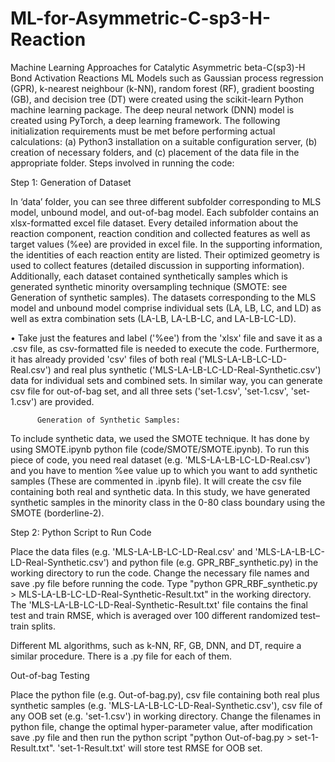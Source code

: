 # ML-for-Asymmetric-C-sp3-H-Reaction
Machine Learning Approaches for Catalytic Asymmetric beta-C(sp3)-H Bond Activation Reactions
ML Models such as Gaussian process regression (GPR), k-nearest neighbour (k-NN), random forest (RF), gradient boosting (GB), and decision tree (DT) were created using the scikit-learn Python machine learning package. The deep neural network (DNN) model is created using PyTorch, a deep learning framework. The following initialization requirements must be met before performing actual calculations: (a) Python3 installation on a suitable configuration server, (b) creation of necessary folders, and (c) placement of the data file in the appropriate folder. Steps involved in running the code:

Step 1: Generation of Dataset 

In ‘data’ folder, you can see three different subfolder corresponding to MLS model, unbound model, and out-of-bag model. Each subfolder contains an xlsx-formatted excel file dataset. Every detailed information about the reaction component, reaction condition and collected features as well as target values (%ee) are provided in excel file. In the supporting information, the identities of each reaction entity are listed. Their optimized geometry is used to collect features (detailed discussion in supporting information). Additionally, each dataset contained synthetically samples which is generated synthetic minority oversampling technique (SMOTE: see Generation of synthetic samples). The datasets corresponding to the MLS model and unbound model comprise individual sets (LA, LB, LC, and LD) as well as extra combination sets (LA-LB, LA-LB-LC, and LA-LB-LC-LD). 

•	Take just the features and label ('%ee') from the 'xlsx' file and save it as a .csv file, as csv-formatted file is needed to execute the code. Furthermore, it has already provided 'csv' files of both real ('MLS-LA-LB-LC-LD-Real.csv') and real plus synthetic ('MLS-LA-LB-LC-LD-Real-Synthetic.csv') data for individual sets and combined sets. In similar way, you can generate csv file for out-of-bag set, and all three sets ('set-1.csv', 'set-1.csv', 'set-1.csv') are provided.

          Generation of Synthetic Samples:
          
To include synthetic data, we used the SMOTE technique. It has done by using SMOTE.ipynb python file (code/SMOTE/SMOTE.ipynb).  To run this piece of code, you need real dataset (e.g. 'MLS-LA-LB-LC-LD-Real.csv') and you have to mention %ee value up to which you want to add synthetic samples (These are commented in .ipynb file). It will create the csv file containing both real and synthetic data. In this study, we have generated synthetic samples in the minority class in the 0-80 class boundary using the SMOTE (borderline-2).

Step 2: Python Script to Run Code

Place the data files (e.g. 'MLS-LA-LB-LC-LD-Real.csv' and 'MLS-LA-LB-LC-LD-Real-Synthetic.csv') and python file (e.g. GPR_RBF_synthetic.py) in the working directory to run the code. Change the necessary file names and save .py file before running the code. Type "python GPR_RBF_synthetic.py > MLS-LA-LB-LC-LD-Real-Synthetic-Result.txt" in the working directory. The 'MLS-LA-LB-LC-LD-Real-Synthetic-Result.txt' file contains the final test and train RMSE, which is averaged over 100 different randomized test–train splits.

Different ML algorithms, such as k-NN, RF, GB, DNN, and DT, require a similar procedure. There is a .py file for each of them.

Out-of-bag Testing

Place the python file (e.g. Out-of-bag.py), csv file containing both real plus synthetic samples (e.g. 'MLS-LA-LB-LC-LD-Real-Synthetic.csv'), csv file of any OOB set (e.g. 'set-1.csv') in working directory. Change the filenames in python file, change the optimal hyper-parameter value, after modification save .py file and then run the python script "python Out-of-bag.py > set-1-Result.txt". 'set-1-Result.txt' will store test RMSE for OOB set.
